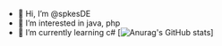 - 👋 Hi, I’m @spkesDE
- 👀 I’m interested in java, php
- 🌱 I’m currently learning c#
[![Anurag's GitHub stats](https://github-readme-stats.vercel.app/api?username=spkesDE)]
